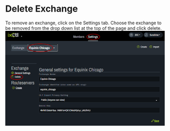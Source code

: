 # Delete Exchange

To remove an exchange, click on the Settings tab. Choose the exchange to be removed from the drop down list at the top of the page and click delete.
   ![](img/delete-exchange/deleteexchange.png)

